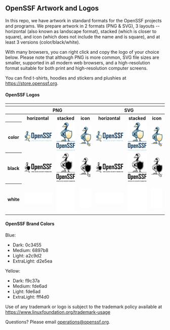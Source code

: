 ## OpenSSF Artwork and Logos

In this repo, we have artwork in standard formats for the OpenSSF projects and programs. We prepare artwork in 2 formats (PNG & SVG), 3 layouts -- horizontal (also known as landscape format), stacked (which is closer to square), and icon (which does not include the name and is square), and at least 3 versions (color/black/white).

With many browsers, you can right click and copy the logo of your choice below. Please note that although PNG is more common, SVG file sizes are smaller, supported in all modern web browsers, and a high-resolution format suitable for both print and high-resolution computer screens.

You can find t-shirts, hoodies and stickers and plushies at <https://store.openssf.org>. 

#### OpenSSF Logos

<table>
    <tr>
    	<th colspan="7"></th>
    </tr>
    <tr>
        <th></th>
        <th colspan="3">PNG</th>
        <th colspan="3">SVG</th>
    </tr>
    <tr>
        <th></th>
        <th>horizontal</th>
        <th>stacked</th>
        <th>icon</th>
        <th>horizontal</th>
        <th>stacked</th>
        <th>icon</th>
    </tr>
    <tr>
        <th>color</th>
        <td><img src="openssf/horizontal/color/openssf-horizontal-color.png" width="200"></td>
        <td><img src="openssf/stacked/color/openssf-stacked-color.png" width="95"></td>
        <td><img src="openssf/icon/color/openssf-icon-color.png" width="75"></td>
        <td><img src="openssf/horizontal/color/openssf-horizontal-color.svg" width="200"></td>
        <td><img src="openssf/stacked/color/openssf-stacked-color.svg" width="95"></td>
        <td><img src="openssf/icon/color/openssf-icon-color.svg" width="75"></td>
    </tr>
    <tr>
        <th>black</th>
        <td><img src="openssf/horizontal/black/openssf-horizontal-black.png" width="200"></td>
        <td><img src="openssf/stacked/black/openssf-stacked-black.png" width="95"></td>
        <td><img src="openssf/icon/black/openssf-icon-black.png" width="75"></td>
        <td><img src="openssf/horizontal/black/openssf-horizontal-black.svg" width="200"></td>
        <td><img src="openssf/stacked/black/openssf-stacked-black.svg" width="95"></td>
        <td><img src="openssf/icon/black/openssf-icon-black.svg" width="75"></td>
    </tr>
    <tr>
        <th>white</th>
        <td><img src="openssf/horizontal/white/openssf-horizontal-white.png" width="200"></td>
        <td><img src="openssf/stacked/white/openssf-stacked-white.png" width="95"></td>
        <td><img src="openssf/icon/white/openssf-icon-white.png" width="75"></td>
        <td><img src="openssf/horizontal/white/openssf-horizontal-white.svg" width="200"></td>
        <td><img src="openssf/stacked/white/openssf-stacked-white.svg" width="95"></td>
        <td><img src="openssf/icon/white/openssf-icon-white.svg" width="75"></td>
    </tr>
</table>

#### OpenSSF Brand Colors
Blue:
- Dark: 0c3455
- Medium: 6897b8
- Light: a2c9d2
- ExtraLight: d2e5ea

Yellow: 
- Dark: f9c37a
- Medium: fde6ad
- Light: fde6ad
- ExtraLight: fff4d0

Use of any trademark or logo is subject to the trademark policy available at https://www.linuxfoundation.org/trademark-usage

Questions? Please email [operations@openssf.org](mailto:operations@openssf.org).
